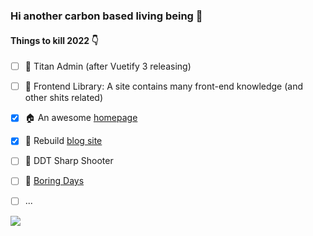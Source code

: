 ### Hi another carbon based living being  👋


#### Things to kill 2022 👇

* [ ] 🛞 Titan Admin (after Vuetify 3 releasing)
* [ ] 🏢 Frontend Library: A site contains many front-end knowledge (and other shits related)
* [x] 🏠 An awesome [homepage](https://boring-plans.github.io/)
* [x] 📜 Rebuild [blog site](https://boring-plans.github.io/boring-blogs)
* [ ] 🎯 DDT Sharp Shooter
* [ ] 📅 [Boring Days](https://boring-plans.github.io/boring-days)
* [ ] ...


<img src="https://github-readme-stats.vercel.app/api?username=boring-plans&show_icons=true&bg_color=37,B39DDB,26C6DA&theme=radical&title_color=C2185B"/> 
